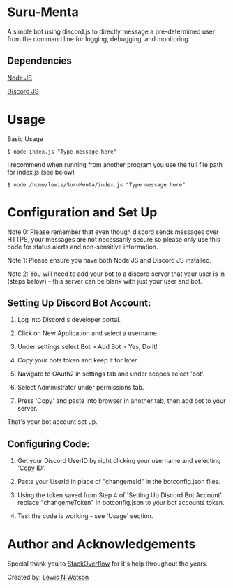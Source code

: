 # Suru-Menta
 A simple bot using discord.js to directly message a pre-determined user from the command line for logging, debugging, and monitoring.

## Dependencies
  [Node JS](https://nodejs.org/en/download/)

  [Discord JS](https://discord.js.org/)

# Usage
Basic Usage

```
$ node index.js "Type message here"
```

I recommend when running from another program you use the full file path for index.js (see below)

```
$ node /home/lewis/SuruMenta/index.js "Type message here"
```

# Configuration and Set Up
  Note 0: Please remember that even though discord sends messages over HTTPS, your messages are not necessarily secure so please only use this code for status alerts and non-sensitive information.

  Note 1: Please ensure you have both Node JS and Discord JS installed.

  Note 2: You will need to add your bot to a discord server that your user is in (steps below) - this server can be blank with just your user and bot.

## Setting Up Discord Bot Account:
  1. Log into Discord's developer portal.

  2. Click on New Application and select a username.

  3. Under settings select Bot > Add Bot > Yes, Do it!

  4. Copy your bots token and keep it for later.

  5. Navigate to OAuth2 in settings tab and under scopes select 'bot'.

  6. Select Administrator under permissions tab.

  7. Press 'Copy' and paste into browser in another tab, then add bot to your server.

  That's your bot account set up.

## Configuring Code:
  1. Get your Discord UserID by right clicking your username and selecting 'Copy ID'.

  2. Paste your UserId in place of "changemeId" in the botconfig.json files.

  3. Using the token saved from Step 4 of 'Setting Up Discord Bot Account' replace "changemeToken" in botconfig.json to your bot accounts token.

  4. Test the code is working - see 'Usage' section.


# Author and Acknowledgements

  Special thank you to [StackOverflow](https://stackoverflow.com/) for it's help throughout the years.

  Created by: [Lewis N Watson](https://github.com/lewiswatson55/)
